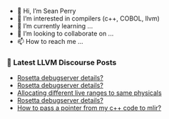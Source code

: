 - 👋 Hi, I’m Sean Perry
- 👀 I’m interested in compilers (c++, COBOL, llvm)
- 🌱 I’m currently learning ...
- 💞️ I’m looking to collaborate on ...
- 📫 How to reach me ...

<!---
s66perry/s66perry is a ✨ special ✨ repository because its `README.md` (this file) appears on your GitHub profile.
You can click the Preview link to take a look at your changes.
--->
### 📕 Latest LLVM Discourse Posts

<!-- DISCOURSE-LLVM:START -->
- [Rosetta debugserver details?](https://discourse.llvm.org/t/rosetta-debugserver-details/78505#post_4)
- [Rosetta debugserver details?](https://discourse.llvm.org/t/rosetta-debugserver-details/78505#post_3)
- [Allocating different live ranges to same physicals](https://discourse.llvm.org/t/allocating-different-live-ranges-to-same-physicals/78535#post_2)
- [Rosetta debugserver details?](https://discourse.llvm.org/t/rosetta-debugserver-details/78505#post_2)
- [How to pass a pointer from my c++ code to mlir?](https://discourse.llvm.org/t/how-to-pass-a-pointer-from-my-c-code-to-mlir/78548#post_3)
<!-- DISCOURSE-LLVM:END -->
